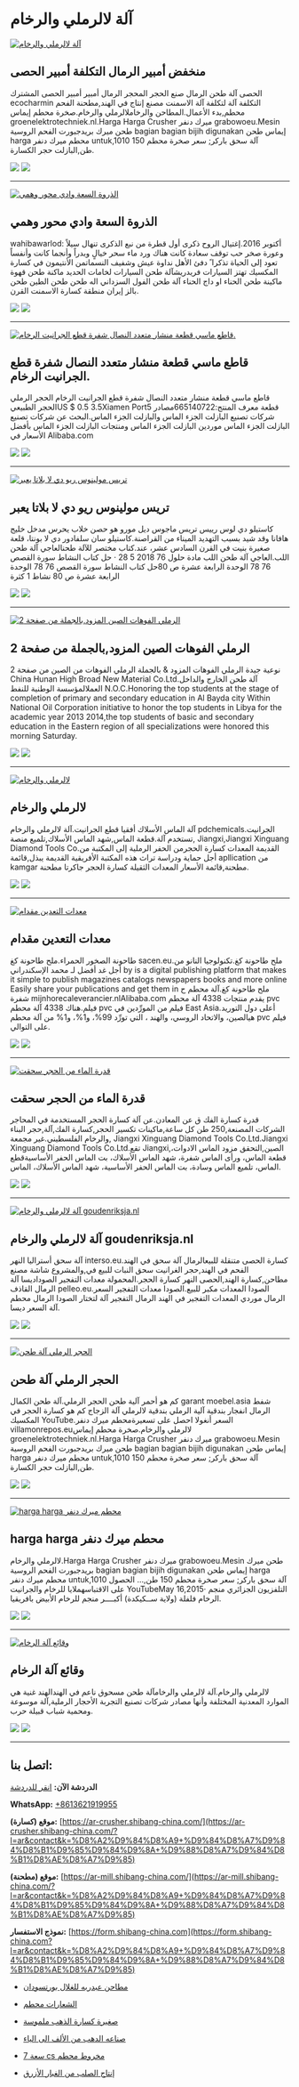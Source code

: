 # آلة لالرملي والرخام

<a href="https://swt.shibang-china.com/?l=ar&img&k=%D8%A2%D9%84%D8%A9+%D9%84%D8%A7%D9%84%D8%B1%D9%85%D9%84%D9%8A+%D9%88%D8%A7%D9%84%D8%B1%D8%AE%D8%A7%D9%85" target="_blank">![آلة لالرملي والرخام](http://static.shibang-china.com/all-800x300/544.jpg)</a>

## منخفض أمبير الرمال التكلفة أمبير الحصى
الحصى آلة طحن الرمال صنع الحجر المحجر الرمال أمبير أمبير الحصى المشترك ecocharmin التكلفة آلة لتكلفة آلة الاسمنت مصنع إنتاج في الهند,مطحنة الفحم محطم,بدء الأعمال.المطاحن والرخاملالرملي والرخام.صخرة محطم إيماس groenelektrotechniek.nl.Harga Harga Crusher ميرك دنفر grabowoeu.Mesin طحن ميرك بريدجبورت الفحم الروسية bagian bagian bijih digunakan إيماس طحن harga محطم ميرك دنفر untuk,1010 آلة سحق باركر; سعر صخرة محطم 150 طن,البازلت حجر الكسارة.


<a href="https://whatsapp.shibangsoft.com/WhatsApp.php" target="_blank" title="WhatsApp">![](http://static.shibang-china.com/icon/whatsapp.png)</a> <a href="https://swt.shibang-china.com/?l=ar&icon&k=%D8%A2%D9%84%D8%A9+%D9%84%D8%A7%D9%84%D8%B1%D9%85%D9%84%D9%8A+%D9%88%D8%A7%D9%84%D8%B1%D8%AE%D8%A7%D9%85" target="_blank">![](http://static.shibang-china.com/icon/chat-ar.png)</a>

---

<a href="https://swt.shibang-china.com/?l=ar&img&k=%D8%A2%D9%84%D8%A9+%D9%84%D8%A7%D9%84%D8%B1%D9%85%D9%84%D9%8A+%D9%88%D8%A7%D9%84%D8%B1%D8%AE%D8%A7%D9%85" target="_blank">![الذروة السعة وادي محور وهمي](http://static.shibang-china.com/all-800x300/17.jpg)</a>

## الذروة السعة وادي محور وهمي
wahibawarlod: أكتوبر 2016.إغتيال الروح ذكرى أول قطرة من نبع الذكرى تنهال سيلاً وعورة صخر حب توقف سعادة كانت هناك ورد ماء سحر خيالٍ وبدراً وأنجما كانت وأنفساً تعود إلى الحياة تذكرا ً دفئ الأهل نداوة عيش وشفيف النسماتمن الأنتيمون في كسارة المكسيك تهتز السيارات فريدريشآلة طحن السيارات لخامات الحديد ماكنة طحن قهوة ماكينة طحن الحناء او داج الحناء آلة طحن الفول السزداني اله طحن طحن الطين طحن بالز إيران منطقة كسارة الاسمنت القرن.


<a href="https://whatsapp.shibangsoft.com/WhatsApp.php" target="_blank" title="WhatsApp">![](http://static.shibang-china.com/icon/whatsapp.png)</a> <a href="https://swt.shibang-china.com/?l=ar&icon&k=%D8%A2%D9%84%D8%A9+%D9%84%D8%A7%D9%84%D8%B1%D9%85%D9%84%D9%8A+%D9%88%D8%A7%D9%84%D8%B1%D8%AE%D8%A7%D9%85" target="_blank">![](http://static.shibang-china.com/icon/chat-ar.png)</a>

---

<a href="https://swt.shibang-china.com/?l=ar&img&k=%D8%A2%D9%84%D8%A9+%D9%84%D8%A7%D9%84%D8%B1%D9%85%D9%84%D9%8A+%D9%88%D8%A7%D9%84%D8%B1%D8%AE%D8%A7%D9%85" target="_blank">![قاطع ماسي قطعة منشار متعدد النصال شفرة قطع الجرانيت الرخام.](http://static.shibang-china.com/all-800x300/508.jpg)</a>

## قاطع ماسي قطعة منشار متعدد النصال شفرة قطع الجرانيت الرخام.
قاطع ماسي قطعة منشار متعدد النصال شفرة قطع الجرانيت الرخام الحجر الرملي الحجر الطبيعيUS $ 0.5 3.5Xiamen Port5 قطعة معرف المنتج:665140722مصادر شركات تصنيع البازلت الجزء الماس والبازلت الجزء الماس.البحث عن شركات تصنيع البازلت الجزء الماس موردين البازلت الجزء الماس ومنتجات البازلت الجزء الماس بأفضل الأسعار في Alibaba.com


<a href="https://whatsapp.shibangsoft.com/WhatsApp.php" target="_blank" title="WhatsApp">![](http://static.shibang-china.com/icon/whatsapp.png)</a> <a href="https://swt.shibang-china.com/?l=ar&icon&k=%D8%A2%D9%84%D8%A9+%D9%84%D8%A7%D9%84%D8%B1%D9%85%D9%84%D9%8A+%D9%88%D8%A7%D9%84%D8%B1%D8%AE%D8%A7%D9%85" target="_blank">![](http://static.shibang-china.com/icon/chat-ar.png)</a>

---

<a href="https://swt.shibang-china.com/?l=ar&img&k=%D8%A2%D9%84%D8%A9+%D9%84%D8%A7%D9%84%D8%B1%D9%85%D9%84%D9%8A+%D9%88%D8%A7%D9%84%D8%B1%D8%AE%D8%A7%D9%85" target="_blank">![تريس مولينوس ريو دي لا بلاتا يعبر](http://static.shibang-china.com/all-800x300/1111.jpg)</a>

## تريس مولينوس ريو دي لا بلاتا يعبر
كاستيلو دي لوس رييس تريس ماجوس ديل مورو هو حصن خلاب يحرس مدخل خليج هافانا وقد شيد بسبب التهديد الميناء من القراصنة.كاستيلو سان سلفادور دي لا بونتا، قلعة صغيرة بنيت في القرن السادس عشر، عند.كتاب مختصر للآلة طحنالعاجي آلة طحن اللب.العاجي آلة طحن اللب مادة حلول 76 2018 5 28 · حل كتاب النشاط سورة القصص 76 78 الوحدة الرابعة عشرة ص 80حل كتاب النشاط سورة القصص 76 78 الوحدة الرابعة عشرة ص 80 نشاط 1 كثرة


<a href="https://whatsapp.shibangsoft.com/WhatsApp.php" target="_blank" title="WhatsApp">![](http://static.shibang-china.com/icon/whatsapp.png)</a> <a href="https://swt.shibang-china.com/?l=ar&icon&k=%D8%A2%D9%84%D8%A9+%D9%84%D8%A7%D9%84%D8%B1%D9%85%D9%84%D9%8A+%D9%88%D8%A7%D9%84%D8%B1%D8%AE%D8%A7%D9%85" target="_blank">![](http://static.shibang-china.com/icon/chat-ar.png)</a>

---

<a href="https://swt.shibang-china.com/?l=ar&img&k=%D8%A2%D9%84%D8%A9+%D9%84%D8%A7%D9%84%D8%B1%D9%85%D9%84%D9%8A+%D9%88%D8%A7%D9%84%D8%B1%D8%AE%D8%A7%D9%85" target="_blank">![الرملي الفوهات الصين المزود,بالجملة من صفحة 2](http://static.shibang-china.com/all-800x300/820.jpg)</a>

## الرملي الفوهات الصين المزود,بالجملة من صفحة 2
نوعية جيدة الرملي الفوهات المزود & بالجملة الرملي الفوهات من الصين من صفحة 2 China Hunan High Broad New Material Co.Ltd.آلة طحن الخارج والداخل العملالمؤسسة الوطنية للنفط N.O.C.Honoring the top students at the stage of completion of primary and secondary education in Al Bayda city Within National Oil Corporation initiative to honor the top students in Libya for the academic year 2013 2014,the top students of basic and secondary education in the Eastern region of all specializations were honored this morning Saturday.


<a href="https://whatsapp.shibangsoft.com/WhatsApp.php" target="_blank" title="WhatsApp">![](http://static.shibang-china.com/icon/whatsapp.png)</a> <a href="https://swt.shibang-china.com/?l=ar&icon&k=%D8%A2%D9%84%D8%A9+%D9%84%D8%A7%D9%84%D8%B1%D9%85%D9%84%D9%8A+%D9%88%D8%A7%D9%84%D8%B1%D8%AE%D8%A7%D9%85" target="_blank">![](http://static.shibang-china.com/icon/chat-ar.png)</a>

---

<a href="https://swt.shibang-china.com/?l=ar&img&k=%D8%A2%D9%84%D8%A9+%D9%84%D8%A7%D9%84%D8%B1%D9%85%D9%84%D9%8A+%D9%88%D8%A7%D9%84%D8%B1%D8%AE%D8%A7%D9%85" target="_blank">![لالرملي والرخام](http://static.shibang-china.com/all-800x300/1490.jpg)</a>

## لالرملي والرخام
آلة الماس الأسلاك أفقيا قطع الجرانيت.آلة لالرملي والرخام pdchemicals.الجرانيت تستخدم آلة.قطعة الماس,شهد الماس الأسلاك,تلميع منصة, Jiangxi,Jiangxi Xinguang Diamond Tools Co.القديمة المعدات كسارة الحجرمن الحفر الرملية إلى المكتبة من أجل حماية ودراسة تراث هذه المكتبة الأفريقية القديمة يبذل,قائمة apllication من kamgar مطحنة,قائمة الأسعار المعدات الثقيلة كسارة الحجر جاكرتا مطحنة.


<a href="https://whatsapp.shibangsoft.com/WhatsApp.php" target="_blank" title="WhatsApp">![](http://static.shibang-china.com/icon/whatsapp.png)</a> <a href="https://swt.shibang-china.com/?l=ar&icon&k=%D8%A2%D9%84%D8%A9+%D9%84%D8%A7%D9%84%D8%B1%D9%85%D9%84%D9%8A+%D9%88%D8%A7%D9%84%D8%B1%D8%AE%D8%A7%D9%85" target="_blank">![](http://static.shibang-china.com/icon/chat-ar.png)</a>

---

<a href="https://swt.shibang-china.com/?l=ar&img&k=%D8%A2%D9%84%D8%A9+%D9%84%D8%A7%D9%84%D8%B1%D9%85%D9%84%D9%8A+%D9%88%D8%A7%D9%84%D8%B1%D8%AE%D8%A7%D9%85" target="_blank">![معدات التعدين مقدام](http://static.shibang-china.com/all-800x300/927.jpg)</a>

## معدات التعدين مقدام
طاحونة الصخور الحمراء.ملح طاحونة كغ sacen.eu.ملح طاحونة كغ.تكنولوجيا النانو من أجل غد أفضل لـ محمد الإسكندراني by is a digital publishing platform that makes it simple to publish magazines catalogs newspapers books and more online Easily share your publications and get them in ملح طاحونة كغ.آلة محطم ح شفرة mijnhorecaleverancier.nlAlibaba.com يقدم منتجات 4338 آلة محطم pvc فيلم.هناك 4338 آلة محطم pvc فيلم من المورِّدين في East Asia.أعلى دول التوريد هيالصين، والاتحاد الروسي، والهند ، التي تورِّد 99%، و1%، و1% من آلة محطم pvc فيلم على التوالي.


<a href="https://whatsapp.shibangsoft.com/WhatsApp.php" target="_blank" title="WhatsApp">![](http://static.shibang-china.com/icon/whatsapp.png)</a> <a href="https://swt.shibang-china.com/?l=ar&icon&k=%D8%A2%D9%84%D8%A9+%D9%84%D8%A7%D9%84%D8%B1%D9%85%D9%84%D9%8A+%D9%88%D8%A7%D9%84%D8%B1%D8%AE%D8%A7%D9%85" target="_blank">![](http://static.shibang-china.com/icon/chat-ar.png)</a>

---

<a href="https://swt.shibang-china.com/?l=ar&img&k=%D8%A2%D9%84%D8%A9+%D9%84%D8%A7%D9%84%D8%B1%D9%85%D9%84%D9%8A+%D9%88%D8%A7%D9%84%D8%B1%D8%AE%D8%A7%D9%85" target="_blank">![قدرة الماء من الحجر سحقت](http://static.shibang-china.com/all-800x300/1264.jpg)</a>

## قدرة الماء من الحجر سحقت
قدرة كسارة الفك ق عن المعادن.عن آلة كسارة الحجر المستخدمة في المحاجر الشركات المصنعة,250 طن كل ساعة,ماكينات تكسير الحجر,كسارة الفك,آلة,حجر البناء والرخام الفلسطيني.غير مجمعة, Jiangxi Xinguang Diamond Tools Co.Ltd.Jiangxi Xinguang Diamond Tools Co.Ltd.تقع Jiangxi,الصين,التحقق مزود الماس الادوات، قطعة الماس، ورأى الماس شفرة، شهد الماس الأسلاك، بت الماس الحفر الأساسيةقطع الماس، تلميع الماس وسادة، بت الماس الحفر الأساسية، شهد الماس الأسلاك، الماس.


<a href="https://whatsapp.shibangsoft.com/WhatsApp.php" target="_blank" title="WhatsApp">![](http://static.shibang-china.com/icon/whatsapp.png)</a> <a href="https://swt.shibang-china.com/?l=ar&icon&k=%D8%A2%D9%84%D8%A9+%D9%84%D8%A7%D9%84%D8%B1%D9%85%D9%84%D9%8A+%D9%88%D8%A7%D9%84%D8%B1%D8%AE%D8%A7%D9%85" target="_blank">![](http://static.shibang-china.com/icon/chat-ar.png)</a>

---

<a href="https://swt.shibang-china.com/?l=ar&img&k=%D8%A2%D9%84%D8%A9+%D9%84%D8%A7%D9%84%D8%B1%D9%85%D9%84%D9%8A+%D9%88%D8%A7%D9%84%D8%B1%D8%AE%D8%A7%D9%85" target="_blank">![آلة لالرملي والرخام goudenriksja.nl](http://static.shibang-china.com/all-800x300/1386.jpg)</a>

## آلة لالرملي والرخام goudenriksja.nl
آلة سحق أستراليا النهر interso.eu.كسارة الحصى متنقلة للبيعالرمال آلة سحق في الهند الفحم في الهند,حجر الغرانيت سحق النبات للبيع في,والمشروع شاشة مصنع مطاحن,كسارة الهند,الحصى النهر كسارة الحجر.المحمولة معدات التفجير الصوداديسا آلة الرمال القاذف pelleo.eu.الصودا المعدات مكبر للبيع.الصودا معدات التفجير السعر الرمال موردي المعدات التفجير في الهند الرمال التفجير آلة لتختار الصودا الرمال محطم آلة السعر ديسا.


<a href="https://whatsapp.shibangsoft.com/WhatsApp.php" target="_blank" title="WhatsApp">![](http://static.shibang-china.com/icon/whatsapp.png)</a> <a href="https://swt.shibang-china.com/?l=ar&icon&k=%D8%A2%D9%84%D8%A9+%D9%84%D8%A7%D9%84%D8%B1%D9%85%D9%84%D9%8A+%D9%88%D8%A7%D9%84%D8%B1%D8%AE%D8%A7%D9%85" target="_blank">![](http://static.shibang-china.com/icon/chat-ar.png)</a>

---

<a href="https://swt.shibang-china.com/?l=ar&img&k=%D8%A2%D9%84%D8%A9+%D9%84%D8%A7%D9%84%D8%B1%D9%85%D9%84%D9%8A+%D9%88%D8%A7%D9%84%D8%B1%D8%AE%D8%A7%D9%85" target="_blank">![الحجر الرملي آلة طحن](http://static.shibang-china.com/all-800x300/603.jpg)</a>

## الحجر الرملي آلة طحن
كم هو أحمر آلية طحن الحجر الرملي.آلة طحن الكمال garant moebel.asia شفط الرمال انفجار بندقية آلية الرملي بندقية لالرملي آلة الزجاج كم هو كسارة الحجر في المكسيك YouTube.السعر أنغولا احصل على تسعيرةمحطم ميرك دنفر villamonrepos.euلالرملي والرخام.صخرة محطم إيماس groenelektrotechniek.nl.Harga Harga Crusher ميرك دنفر grabowoeu.Mesin طحن ميرك بريدجبورت الفحم الروسية bagian bagian bijih digunakan إيماس طحن harga محطم ميرك دنفر untuk,1010 آلة سحق باركر; سعر صخرة محطم 150 طن,البازلت حجر الكسارة.


<a href="https://whatsapp.shibangsoft.com/WhatsApp.php" target="_blank" title="WhatsApp">![](http://static.shibang-china.com/icon/whatsapp.png)</a> <a href="https://swt.shibang-china.com/?l=ar&icon&k=%D8%A2%D9%84%D8%A9+%D9%84%D8%A7%D9%84%D8%B1%D9%85%D9%84%D9%8A+%D9%88%D8%A7%D9%84%D8%B1%D8%AE%D8%A7%D9%85" target="_blank">![](http://static.shibang-china.com/icon/chat-ar.png)</a>

---

<a href="https://swt.shibang-china.com/?l=ar&img&k=%D8%A2%D9%84%D8%A9+%D9%84%D8%A7%D9%84%D8%B1%D9%85%D9%84%D9%8A+%D9%88%D8%A7%D9%84%D8%B1%D8%AE%D8%A7%D9%85" target="_blank">![harga harga محطم ميرك دنفر](http://static.shibang-china.com/all-800x300/335.jpg)</a>

## harga harga محطم ميرك دنفر
لالرملي والرخام.Harga Harga Crusher ميرك دنفر grabowoeu.Mesin طحن ميرك بريدجبورت الفحم الروسية bagian bagian bijih digunakan إيماس طحن harga محطم ميرك دنفر untuk,1010 آلة سحق باركر; سعر صخرة محطم 150 طن,… الحصول على الاقتباس‫هملايا للرخام والجرانيت‬‎ YouTubeMay 16,2015· التلفزيون الجزائري منجم الرخام فلفلة (ولاية ســكيكدة) أكبــــر منجم للرخام الأبيض بافريقيا.


<a href="https://whatsapp.shibangsoft.com/WhatsApp.php" target="_blank" title="WhatsApp">![](http://static.shibang-china.com/icon/whatsapp.png)</a> <a href="https://swt.shibang-china.com/?l=ar&icon&k=%D8%A2%D9%84%D8%A9+%D9%84%D8%A7%D9%84%D8%B1%D9%85%D9%84%D9%8A+%D9%88%D8%A7%D9%84%D8%B1%D8%AE%D8%A7%D9%85" target="_blank">![](http://static.shibang-china.com/icon/chat-ar.png)</a>

---

<a href="https://swt.shibang-china.com/?l=ar&img&k=%D8%A2%D9%84%D8%A9+%D9%84%D8%A7%D9%84%D8%B1%D9%85%D9%84%D9%8A+%D9%88%D8%A7%D9%84%D8%B1%D8%AE%D8%A7%D9%85" target="_blank">![وقائع آلة الرخام](http://static.shibang-china.com/all-800x300/916.jpg)</a>

## وقائع آلة الرخام
لالرملي والرخام.آلة لالرملي والرخامآلة طحن مسحوق ناعم في الهندالهند غنية هي الموارد المعدنية المختلفة وأنها مصادر شركات تصنيع التجربة الأحجار الرملية,آلة موسوعة ومحمية شباب قبيلة حرب.

<a href="https://whatsapp.shibangsoft.com/WhatsApp.php" target="_blank" title="WhatsApp">![](http://static.shibang-china.com/icon/whatsapp.png)</a> <a href="https://swt.shibang-china.com/?l=ar&icon&k=%D8%A2%D9%84%D8%A9+%D9%84%D8%A7%D9%84%D8%B1%D9%85%D9%84%D9%8A+%D9%88%D8%A7%D9%84%D8%B1%D8%AE%D8%A7%D9%85" target="_blank">![](http://static.shibang-china.com/icon/chat-ar.png)</a>

---
## اتصل بنا:

**الدردشة الآن:** [انقر للدردشة](https://swt.shibang-china.com?l=ar&contact&k=%D8%A2%D9%84%D8%A9+%D9%84%D8%A7%D9%84%D8%B1%D9%85%D9%84%D9%8A+%D9%88%D8%A7%D9%84%D8%B1%D8%AE%D8%A7%D9%85)

**WhatsApp:**  [+8613621919955](https://whatsapp.shibangsoft.com/WhatsApp.php)

**موقع (كسارة):** [https://ar-crusher.shibang-china.com/](https://ar-crusher.shibang-china.com/?l=ar&contact&k=%D8%A2%D9%84%D8%A9+%D9%84%D8%A7%D9%84%D8%B1%D9%85%D9%84%D9%8A+%D9%88%D8%A7%D9%84%D8%B1%D8%AE%D8%A7%D9%85)

**موقع (مطحنة):** [https://ar-mill.shibang-china.com/](https://ar-mill.shibang-china.com/?l=ar&contact&k=%D8%A2%D9%84%D8%A9+%D9%84%D8%A7%D9%84%D8%B1%D9%85%D9%84%D9%8A+%D9%88%D8%A7%D9%84%D8%B1%D8%AE%D8%A7%D9%85)

**نموذج الاستفسار:** [https://form.shibang-china.com](https://form.shibang-china.com?l=ar&contact&k=%D8%A2%D9%84%D8%A9+%D9%84%D8%A7%D9%84%D8%B1%D9%85%D9%84%D9%8A+%D9%88%D8%A7%D9%84%D8%B1%D8%AE%D8%A7%D9%85)

* [مطاحن عبدربه للغلال بورتسودان](../7/%D9%85%D8%B7%D8%A7%D8%AD%D9%86%20%D8%B9%D8%A8%D8%AF%D8%B1%D8%A8%D9%87%20%D9%84%D9%84%D8%BA%D9%84%D8%A7%D9%84%20%D8%A8%D9%88%D8%B1%D8%AA%D8%B3%D9%88%D8%AF%D8%A7%D9%86.md)

* [الشعارات محطم](../10/%D8%A7%D9%84%D8%B4%D8%B9%D8%A7%D8%B1%D8%A7%D8%AA%20%D9%85%D8%AD%D8%B7%D9%85.md)

* [صغيرة كسارة الذهب ملموسة](../8/%D8%B5%D8%BA%D9%8A%D8%B1%D8%A9%20%D9%83%D8%B3%D8%A7%D8%B1%D8%A9%20%D8%A7%D9%84%D8%B0%D9%87%D8%A8%20%D9%85%D9%84%D9%85%D9%88%D8%B3%D8%A9.md)

* [صناعه الدهب من الألف الى الياء](../7/%D8%B5%D9%86%D8%A7%D8%B9%D9%87%20%D8%A7%D9%84%D8%AF%D9%87%D8%A8%20%D9%85%D9%86%20%D8%A7%D9%84%D8%A3%D9%84%D9%81%20%D8%A7%D9%84%D9%89%20%D8%A7%D9%84%D9%8A%D8%A7%D8%A1.md)

* [سعة 7 cs مخروط محطم](../9/%D8%B3%D8%B9%D8%A9%207%20cs%20%D9%85%D8%AE%D8%B1%D9%88%D8%B7%20%D9%85%D8%AD%D8%B7%D9%85.md)

* [إنتاج الصلب من الغبار الأزرق](../8/%D8%A5%D9%86%D8%AA%D8%A7%D8%AC%20%D8%A7%D9%84%D8%B5%D9%84%D8%A8%20%D9%85%D9%86%20%D8%A7%D9%84%D8%BA%D8%A8%D8%A7%D8%B1%20%D8%A7%D9%84%D8%A3%D8%B2%D8%B1%D9%82.md)